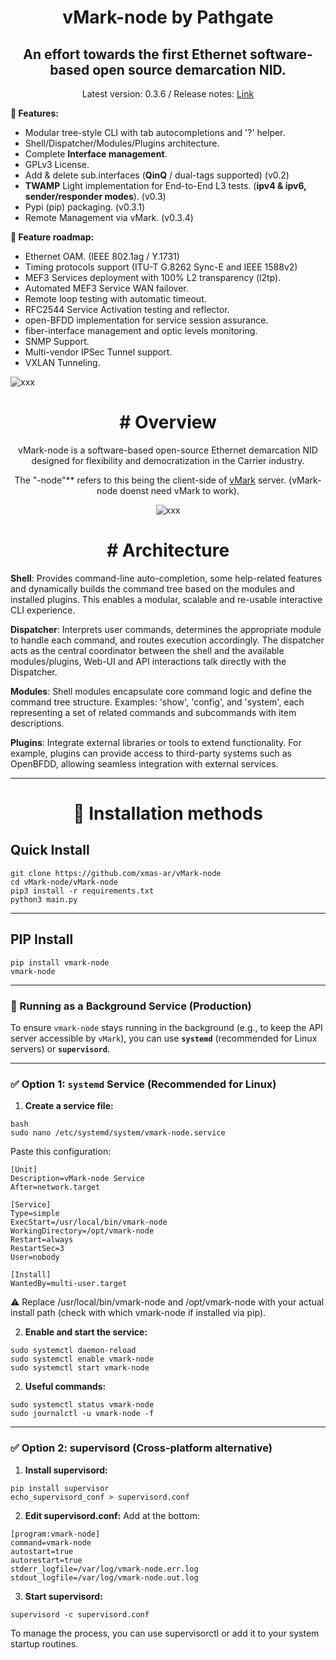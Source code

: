 <h1 align="center">vMark-node by Pathgate</h1>
<h2 align="center">An effort towards the first Ethernet software-based open source demarcation NID.</h2>

<p align="center">Latest version: 0.3.6 / Release notes: <a href="https://github.com/xmas-ar/vMark-node/blob/public/docs/base/release_notes.md">Link</a> </p>

**🚀 Features:**
- Modular tree-style CLI with tab autocompletions and '?' helper.
- Shell/Dispatcher/Modules/Plugins architecture.
- Complete **Interface management**.
- GPLv3 License.
- Add & delete sub.interfaces (**QinQ** / dual-tags supported) (v0.2)
- **TWAMP** Light implementation for End-to-End L3 tests. (**ipv4 & ipv6, sender/responder modes**). (v0.3)
- Pypi (pip) packaging. (v0.3.1)
- Remote Management via vMark. (v0.3.4)

**🔧 Feature roadmap:**
 - Ethernet OAM. (IEEE 802.1ag / Y.1731)
 - Timing protocols support (ITU-T G.8262 Sync-E and IEEE 1588v2)
 - MEF3 Services deployment with 100% L2 transparency (l2tp).
 - Automated MEF3 Service WAN failover.
 - Remote loop testing with automatic timeout.
 - RFC2544 Service Activation testing and reflector.
 - open-BFDD implementation for service session assurance.
 - fiber-interface management and optic levels monitoring.
 - SNMP Support.
 - Multi-vendor IPSec Tunnel support.
 - VXLAN Tunneling.

<img src="https://github.com/user-attachments/assets/f03e03f7-961f-4c25-8ed4-d95991735c05" alt="xxx">
<h2 align="center"></h2>
<h1 align="center"># Overview</h1>

<p align="center">vMark-node is a software-based open-source Ethernet demarcation NID designed for flexibility and democratization in the Carrier industry.</p>

<p align="center">The "-node"** refers to this being the client-side of <a href="https://github.com/xmas-ar/vMark">vMark</a> server. (vMark-node doenst need vMark to work). </p>



<p align="center">
  <img src="https://github.com/user-attachments/assets/86b990c2-bbf9-472b-b2ef-cd1b0842d8c97" alt="xxx">
</p>

<h1 align="center"># Architecture</h1>

**Shell**:
Provides command-line auto-completion, some help-related features and dynamically builds the command tree based on the modules and installed plugins. This enables a modular, scalable and re-usable interactive CLI experience.

**Dispatcher**:
Interprets user commands, determines the appropriate module to handle each command, and routes execution accordingly. The dispatcher acts as the central coordinator between the shell and the available modules/plugins, Web-UI and API interactions talk directly with the Dispatcher.

**Modules**:
Shell modules encapsulate core command logic and define the command tree structure. Examples: 'show', 'config', and 'system', each representing a set of related commands and subcommands with item descriptions.

**Plugins**:
Integrate external libraries or tools to extend functionality. For example, plugins can provide access to third-party systems such as OpenBFDD, allowing seamless integration with external services.


___

<h1 align="center">📎 Installation methods</h1>


## Quick Install

```
git clone https://github.com/xmas-ar/vMark-node
cd vMark-node/vMark-node
pip3 install -r requirements.txt
python3 main.py
```
___
## PIP Install

```
pip install vmark-node
vmark-node
```
___

### 🔄 Running as a Background Service (Production)

To ensure `vmark-node` stays running in the background (e.g., to keep the API server accessible by `vMark`), you can use **`systemd`** (recommended for Linux servers) or **`supervisord`**.

___


### ✅ Option 1: `systemd` Service (Recommended for Linux)

1. **Create a service file:**

```
bash
sudo nano /etc/systemd/system/vmark-node.service
```
Paste this configuration:
```
[Unit]
Description=vMark-node Service
After=network.target

[Service]
Type=simple
ExecStart=/usr/local/bin/vmark-node
WorkingDirectory=/opt/vmark-node
Restart=always
RestartSec=3
User=nobody

[Install]
WantedBy=multi-user.target
```
⚠️ Replace /usr/local/bin/vmark-node and /opt/vmark-node with your actual install path (check with which vmark-node if installed via pip).

2. **Enable and start the service:**
```
sudo systemctl daemon-reload
sudo systemctl enable vmark-node
sudo systemctl start vmark-node
```
2. **Useful commands:**
```
sudo systemctl status vmark-node
sudo journalctl -u vmark-node -f
```

---

### ✅ Option 2: supervisord (Cross-platform alternative)

1. **Install supervisord:**
```
pip install supervisor
echo_supervisord_conf > supervisord.conf
```
2. **Edit supervisord.conf:**
Add at the bottom:
```
[program:vmark-node]
command=vmark-node
autostart=true
autorestart=true
stderr_logfile=/var/log/vmark-node.err.log
stdout_logfile=/var/log/vmark-node.out.log
```
3. **Start supervisord:**
```
supervisord -c supervisord.conf
```
To manage the process, you can use supervisorctl or add it to your system startup routines.
